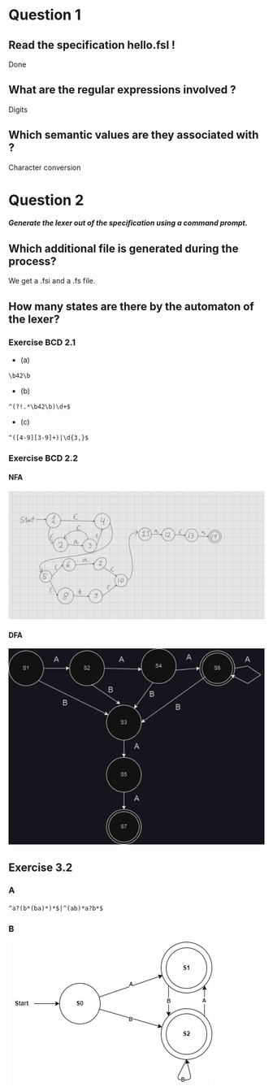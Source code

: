 # Question 1

## Read the specification hello.fsl !
Done

## What are the regular expressions involved ?
Digits

## Which semantic values are they associated with ?
Character conversion

# Question 2

##### Generate the lexer out of the specification using a command prompt. 

## Which additional file is generated during the process?

We get a .fsi and a .fs file.

## How many states are there by the automaton of the lexer?

### Exercise BCD 2.1

- (a) 
```regex
\b42\b
```
- (b) 
```
^(?!.*\b42\b)\d+$
```
- (c) 
```regex
^([4-9][3-9]+)|\d{3,}$
```

### Exercise BCD 2.2

#### NFA

![NFA 2.2](NFA2.2.jpg)

#### DFA

![DFA 2.2](DFA2.2.png)


## Exercise 3.2

### A

```regex
^a?(b*(ba)*)*$|^(ab)*a?b*$
```

### B

![](3.2_ntf.png)
